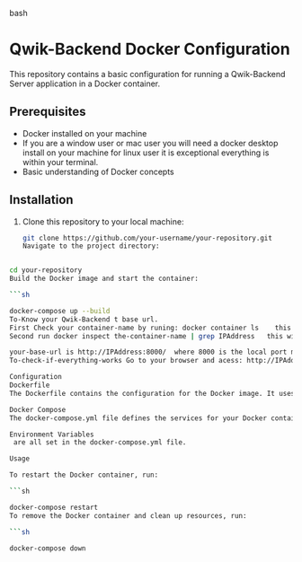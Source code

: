 bash

# Qwik-Backend Docker Configuration

This repository contains a basic configuration for running a Qwik-Backend Server application in a Docker container.

## Prerequisites

- Docker installed on your machine
- If you are a window user or mac user you will need a docker desktop install on your machine for linux user it is exceptional everything is within your terminal.
- Basic understanding of Docker concepts

## Installation

1. Clone this repository to your local machine:

   ```sh
   git clone https://github.com/your-username/your-repository.git
   Navigate to the project directory:
   ```

````sh

cd your-repository
Build the Docker image and start the container:

```sh

docker-compose up --build
To-Know your Qwik-Backend t base url.
First Check your container-name by runing: docker container ls    this will print all details about the container and you will see the container name compy the container name and
Second run docker inspect the-container-name | grep IPAddress   this will prin a log like this: "SecondaryIPAddresses": null, "IPAddress": "","IPAddress": "172.24.0.3",

your-base-url is http://IPAddress:8000/  where 8000 is the local port map to the docker port 3000
To-check-if-everything-works Go to your browser and acess: http://IPAddress:8000/ this should return :{ msg: 'Hello from QickLift Server', status: 'ok',}

Configuration
Dockerfile
The Dockerfile contains the configuration for the Docker image. It uses the official NODE image as the base image, installs required NODE extensions.

Docker Compose
The docker-compose.yml file defines the services for your Docker container. It sets up a service named mongo_db and app that builds the Docker image and maps port 8000 on your host machine to port 3000 in the container mongo_db for mongodb database and app for the nodejs application itself.

Environment Variables
 are all set in the docker-compose.yml file.

Usage

To restart the Docker container, run:

```sh

docker-compose restart
To remove the Docker container and clean up resources, run:

```sh

docker-compose down
````

